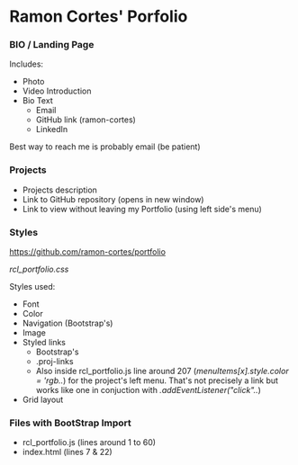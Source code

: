 # Ramon Cortes' Porfolio

### BIO / Landing Page

Includes:

- Photo
- Video Introduction
- Bio Text
  - Email
  - GitHub link (ramon-cortes)
  - LinkedIn
 
Best way to reach me is probably email (be patient)
 
### Projects

- Projects description
- Link to GitHub repository (opens in new window)
- Link to view without leaving my Portfolio (using left side's menu)

### Styles

https://github.com/ramon-cortes/portfolio

*rcl_portfolio.css*

Styles used:

- Font
- Color
- Navigation (Bootstrap's)
- Image
- Styled links
  - Bootstrap's
  - .proj-links
  - Also inside rcl_portfolio.js line around 207 (*menuItems[x].style.color = 'rgb..*) for the project's left menu. That's not precisely a link *<a>* but works like one in conjuction with *.addEventListener("click"..*)
- Grid layout

### Files with BootStrap Import

- rcl_portfolio.js (lines around 1 to 60)
- index.html (lines 7 & 22)
